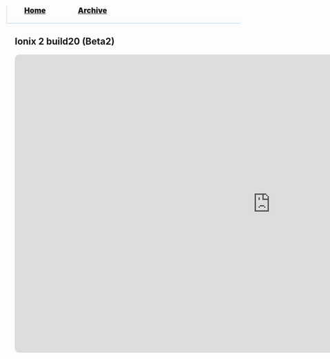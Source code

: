 <blockquote style="background: #0000;border-bottom: 1px solid #B2D2E1;height: 30px;margin: 0 -20px 20px;padding: 0px 20px 9px 40px;">
  <p style=""><a href="https://hexa-one.github.io/pptos-wiki/" style="font-size: 17px;font-weight: 900;font-style: normal;text-shadow: rgba(255,255,255,0.9) 0 1px 0;">Home</a>&nbsp;&nbsp;&nbsp;&nbsp;&nbsp;&nbsp;&nbsp;&nbsp;&nbsp;&nbsp;&nbsp;&nbsp;&nbsp;&nbsp;&nbsp;&nbsp;&nbsp;&nbsp;
    <a href="https://hexa-one.github.io/pptos-wiki/archive/" style="font-size: 17px;font-weight: 900;font-style: normal;text-shadow: rgba(255,255,255,0.9) 0 1px 0;">Archive</a>
  </p>
</blockquote>

## Ionix 2 build20 (Beta2)

<style>
 .wrapper {
  width : 95%;
 }
</style>


<iframe src="https://onedrive.live.com/embed?cid=16821AA64F001EEF&resid=16821AA64F001EEF%2116521&authkey=ACzEcLZKpaIyu8A&em=2" style="border-radius: 10px;" width="1186px" height="691px" frameborder="0">Dit is een ingesloten <a target="_blank" href="https://office.com">Microsoft Office</a>-presentatiebestand dat mogelijk is gemaakt met <a target="_blank" href="https://office.com/webapps">Office</a>.</iframe>

<body style="background-image: url(https://raw.githubusercontent.com/hexa-one/pptos-wiki/gh-pages/assets/background/background.png);background-repeat: no-repeat;background-attachment: fixed;background-size: cover;">
